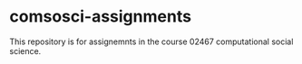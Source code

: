 # comsosci-assignments

This repository is for assignemnts in the course 02467 computational social science.
